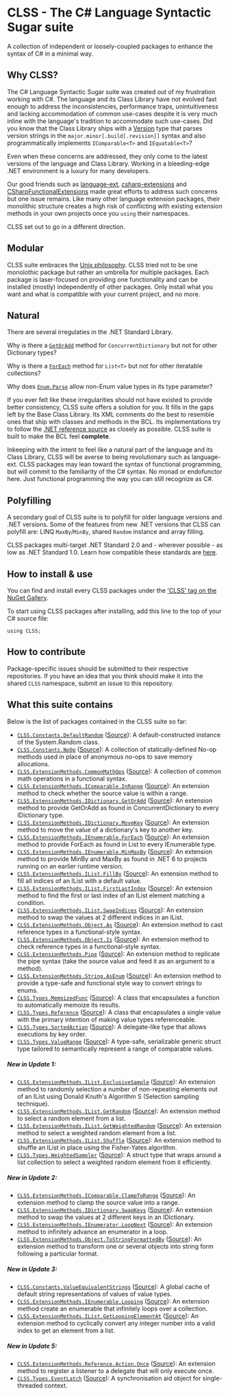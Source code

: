 # CLSS - The C# Language Syntactic Sugar suite

A collection of independent or loosely-coupled packages to enhance the syntax of C# in a minimal way.

## Why CLSS?

The C# Language Syntactic Sugar suite was created out of my frustration working with C#. The language and its Class Library have not evolved fast enough to address the inconsistencies, performance traps, unintuitiveness and lacking accommodation of common use-cases despite it is very much inline with the language's tradition to accommodate such use-cases. Did you know that the Class Library ships with a [Version](https://docs.microsoft.com/en-us/dotnet/api/system.version?view=net-6.0) type that parses version strings in the `major.minor[.build[.revision]]` syntax and also programmatically implements `IComparable<T>` and `IEquatable<T>`?

Even when these concerns are addressed, they only come to the latest versions of the language and Class Library. Working in a bleeding-edge .NET environment is a luxury for many developers.

Our good friends such as [language-ext](https://github.com/louthy/language-ext), [csharp-extensions](https://github.com/rmandvikar/csharp-extensions) and [CSharpFunctionalExtensions](https://github.com/vkhorikov/CSharpFunctionalExtensions) made great efforts to address such concerns but one issue remains. Like many other language extension packages, their monolithic structure creates a high risk of conflicting with existing extension methods in your own projects once you `using` their namespaces.

CLSS set out to go in a different direction.

## Modular

CLSS suite embraces the [Unix philosophy](https://en.wikipedia.org/wiki/Unix_philosophy).  CLSS tried not to be one monolothic package but rather an umbrella for multiple packages. Each package is laser-focused on providing one functionality and can be installed (mostly) independently of other packages. Only install what you want and what is compatible with your current project, and no more.

## Natural

There are several irregulaties in the .NET Standard Library.

Why is there a [`GetOrAdd`](https://docs.microsoft.com/en-us/dotnet/api/system.collections.concurrent.concurrentdictionary-2.getoradd?view=net-6.0) method for `ConcurrentDictionary` but not for other Dictionary types?

Why is there a [`ForEach`](https://docs.microsoft.com/en-us/dotnet/api/system.collections.generic.list-1.foreach?view=net-6.0) method for `List<T>` but not for other iteratable collections?

Why does [`Enum.Parse`](https://docs.microsoft.com/en-us/dotnet/api/system.enum.parse?view=net-6.0) allow non-Enum value types in its type parameter?

If you ever felt like these irregularities should not have existed to provide better consistency, CLSS suite offers a solution for you. It fills in the gaps left by the Base Class Library. Its XML comments do the best to resemble ones that ship with classes and methods in the BCL. Its implementations try to follow the [.NET reference source](https://referencesource.microsoft.com/) as closely as possible. CLSS suite is built to make the BCL feel **complete**.

Inkeeping with the intent to feel like a natural part of the language and its Class Library, CLSS will be averse to being revolutionary such as language-ext. CLSS packages may lean toward the syntax of functional programming, but will commit to the familiarity of the C# syntax. No monad or endofunctor here. Just functional programming the way you can still recognize as C#.

## Polyfilling

A secondary goal of CLSS suite is to polyfill for older language versions and .NET versions. Some of the features from new .NET versions that CLSS can polyfill are: LINQ `MaxBy`/`MinBy`, shared `Random` instance and array filling.

CLSS packages multi-target .NET Standard 2.0 and - wherever possible - as low as .NET Standard 1.0. Learn how compatible these standards are [here](https://dotnet.microsoft.com/en-us/platform/dotnet-standard).

## How to install & use

You can find and install every CLSS packages under the ['CLSS' tag on the NuGet Gallery](https://www.nuget.org/packages?q=Tags%3A%22CLSS%22).

To start using CLSS packages after installing, add this line to the top of your C# source file:

```
using CLSS;
```

## How to contribute

Package-specific issues should be submitted to their respective repositories. If you have an idea that you think should make it into the shared `CLSS` namespace, submit an issue to this repository.

## What this suite contains

Below is the list of packages contained in the CLSS suite so far:

- [`CLSS.Constants.DefaultRandom`](https://www.nuget.org/packages/CLSS.Constants.DefaultRandom) ([Source](https://github.com/tonygiang/CLSS.Constants.DefaultRandom)): A default-constructed instance of the System.Random class.
- [`CLSS.Constants.NoOp`](https://www.nuget.org/packages/CLSS.Constants.NoOp) ([Source](https://github.com/tonygiang/CLSS.Constants.NoOp)): A collection of statically-defined No-op methods used in place of anonymous no-ops to save memory allocations.
- [`CLSS.ExtensionMethods.CommonMathOps`](https://www.nuget.org/packages/CLSS.ExtensionMethods.CommonMathOps) ([Source](https://github.com/tonygiang/CLSS.ExtensionMethods.CommonMathOps)): A collection of common math operations in a functional syntax.
- [`CLSS.ExtensionMethods.IComparable.InRange`](https://www.nuget.org/packages/CLSS.ExtensionMethods.IComparable.InRange) ([Source](https://github.com/tonygiang/CLSS.ExtensionMethods.IComparable.InRange)): An extension method to check whether the source value is within a range.
- [`CLSS.ExtensionMethods.IDictionary.GetOrAdd`](https://www.nuget.org/packages/CLSS.ExtensionMethods.IDictionary.GetOrAdd) ([Source](https://github.com/tonygiang/CLSS.ExtensionMethods.IDictionary.GetOrAdd)): An extension method to provide GetOrAdd as found in ConcurrentDictionary to every IDictionary type.
- [`CLSS.ExtensionMethods.IDictionary.MoveKey`](https://www.nuget.org/packages/CLSS.ExtensionMethods.IDictionary.MoveKey) ([Source](https://github.com/tonygiang/CLSS.ExtensionMethods.IDictionary.MoveKey)): An extension method to move the value of a dictionary's key to another key.
- [`CLSS.ExtensionMethods.IEnumerable.ForEach`](https://www.nuget.org/packages/CLSS.ExtensionMethods.IEnumerable.ForEach) ([Source](https://github.com/tonygiang/CLSS.ExtensionMethods.IEnumerable.ForEach)): An extension method to provide ForEach as found in List to every IEnumerable type.
- [`CLSS.ExtensionMethods.IEnumerable.MinMaxBy`](https://www.nuget.org/packages/CLSS.ExtensionMethods.IEnumerable.MinMaxBy) ([Source](https://github.com/tonygiang/CLSS.ExtensionMethods.IEnumerable.MinMaxBy)): An extension method to provide MinBy and MaxBy as found in .NET 6 to projects running on an earlier runtime version.
- [`CLSS.ExtensionMethods.IList.FillBy`](https://www.nuget.org/packages/CLSS.ExtensionMethods.IList.FillBy) ([Source](https://github.com/tonygiang/CLSS.ExtensionMethods.IList.FillBy)): An extension method to fill all indices of an IList with a default value.
- [`CLSS.ExtensionMethods.IList.FirstLastIndex`](https://www.nuget.org/packages/CLSS.ExtensionMethods.IList.FirstLastIndex) ([Source](https://github.com/tonygiang/CLSS.ExtensionMethods.IList.FirstLastIndex)): An extension method to find the first or last index of an IList element matching a condition.
- [`CLSS.ExtensionMethods.IList.SwapIndices`](https://www.nuget.org/packages/CLSS.ExtensionMethods.IList.SwapIndices) ([Source](https://github.com/tonygiang/CLSS.ExtensionMethods.IList.SwapIndices)): An extension method to swap the values at 2 different indices in an IList.
- [`CLSS.ExtensionMethods.Object.As`](https://www.nuget.org/packages/CLSS.ExtensionMethods.Object.As) ([Source](https://github.com/tonygiang/CLSS.ExtensionMethods.Object.As)): An extension method to cast reference types in a functional-style syntax.
- [`CLSS.ExtensionMethods.Object.Is`](https://www.nuget.org/packages/CLSS.ExtensionMethods.Object.Is) ([Source](https://github.com/tonygiang/CLSS.ExtensionMethods.Object.Is)): An extension method to check reference types in a functional-style syntax.
- [`CLSS.ExtensionMethods.Pipe`](https://www.nuget.org/packages/CLSS.ExtensionMethods.Pipe) ([Source](https://github.com/tonygiang/CLSS.ExtensionMethods.Pipe)): An extension method to replicate the pipe syntax (take the source value and feed it as an argument to a method).
- [`CLSS.ExtensionMethods.String.AsEnum`](https://www.nuget.org/packages/CLSS.ExtensionMethods.String.AsEnum) ([Source](https://github.com/tonygiang/CLSS.ExtensionMethods.String.AsEnum)): An extension method to provide a type-safe and functional style way to convert strings to enums.
- [`CLSS.Types.MemoizedFunc`](https://www.nuget.org/packages/CLSS.Types.MemoizedFunc) ([Source](https://github.com/tonygiang/CLSS.Types.MemoizedFunc)): A class that encapsulates a function to automatically memoize its results.
- [`CLSS.Types.Reference`](https://www.nuget.org/packages/CLSS.Types.Reference) ([Source](https://github.com/tonygiang/CLSS.Types.Reference)): A class that encapsulates a single value with the primary intention of making value types referenceable.
- [`CLSS.Types.SortedAction`](https://www.nuget.org/packages/CLSS.Types.SortedAction) ([Source](https://github.com/tonygiang/CLSS.Types.SortedAction)): A delegate-like type that allows executions by key order.
- [`CLSS.Types.ValueRange`](https://www.nuget.org/packages/CLSS.Types.ValueRange) ([Source](https://github.com/tonygiang/CLSS.Types.ValueRange)): A type-safe, serializable generic struct type tailored to semantically represent a range of comparable values.

##### New in Update 1:

- [`CLSS.ExtensionMethods.IList.ExclusiveSample`](https://www.nuget.org/packages/CLSS.ExtensionMethods.IList.ExclusiveSample) ([Source](https://github.com/tonygiang/CLSS.ExtensionMethods.IList.ExclusiveSample)): An extension method to randomly selection a number of non-repeating elements out of an IList using Donald Knuth's Algorithm S (Selection sampling technique).
- [`CLSS.ExtensionMethods.IList.GetRandom`](https://www.nuget.org/packages/CLSS.ExtensionMethods.IList.GetRandom) ([Source](https://github.com/tonygiang/CLSS.ExtensionMethods.IList.GetRandom)): An extension method to select a random element from a list.
- [`CLSS.ExtensionMethods.IList.GetWeightedRandom`](https://www.nuget.org/packages/CLSS.ExtensionMethods.IList.GetWeightedRandom) ([Source](https://github.com/tonygiang/CLSS.ExtensionMethods.IList.GetWeightedRandom)): An extension method to select a weighted random element from a list.
- [`CLSS.ExtensionMethods.IList.Shuffle`](https://www.nuget.org/packages/CLSS.ExtensionMethods.IList.Shuffle) ([Source](https://github.com/tonygiang/CLSS.ExtensionMethods.IList.Shuffle)): An extension method to shuffle an IList in place using the Fisher-Yates algorithm.
- [`CLSS.Types.WeightedSampler`](https://www.nuget.org/packages/CLSS.Types.WeightedSampler) ([Source](https://github.com/tonygiang/CLSS.Types.WeightedSampler)): A struct type that wraps around a list collection to select a weighted random element from it efficiently.

##### New in Update 2:

- [`CLSS.ExtensionMethods.IComparable.ClampToRange`](https://www.nuget.org/packages/CLSS.ExtensionMethods.IComparable.ClampToRange) ([Source](https://github.com/tonygiang/CLSS.ExtensionMethods.IComparable.ClampToRange)): An extension method to clamp the source value into a range.
- [`CLSS.ExtensionMethods.IDictionary.SwapKeys`](https://www.nuget.org/packages/CLSS.ExtensionMethods.IDictionary.SwapKeys) ([Source](https://github.com/tonygiang/CLSS.ExtensionMethods.IDictionary.SwapKeys)): An extension method to swap the values at 2 different keys in an IDictionary.
- [`CLSS.ExtensionMethods.IEnumerator.LoopNext`](https://www.nuget.org/packages/CLSS.ExtensionMethods.IEnumerator.LoopNext) ([Source](https://github.com/tonygiang/CLSS.ExtensionMethods.IEnumerator.LoopNext)): An extension method to infinitely advance an enumerator in a loop.
- [`CLSS.ExtensionMethods.Object.ToStringFormattedBy`](https://www.nuget.org/packages/CLSS.ExtensionMethods.Object.ToStringFormattedBy) ([Source](https://github.com/tonygiang/CLSS.ExtensionMethods.Object.ToStringFormattedBy)): An extension method to transform one or several objects into string form following a particular format.

##### New in Update 3:

- [`CLSS.Constants.ValueEquivalentStrings`](https://www.nuget.org/packages/CLSS.Constants.ValueEquivalentStrings) ([Source](https://github.com/tonygiang/CLSS.Constants.ValueEquivalentStrings)): A global cache of default string representations of values of value types.
- [`CLSS.ExtensionMethods.IEnumerable.Looping`](https://www.nuget.org/packages/CLSS.ExtensionMethods.IEnumerable.Looping) ([Source](https://github.com/tonygiang/CLSS.ExtensionMethods.IEnumerable.Looping)): An extension method create an enumerable that infinitely loops over a collection.
- [`CLSS.ExtensionMethods.IList.GetLoopingElementAt`](https://www.nuget.org/packages/CLSS.ExtensionMethods.IList.GetLoopingElementAt) ([Source](https://github.com/tonygiang/CLSS.ExtensionMethods.IList.GetLoopingElementAt)): An extension method to cyclically convert any integer number into a valid index to get an element from a list.

##### New in Update 5:

- [`CLSS.ExtensionMethods.Reference.Action.Once`](https://www.nuget.org/packages/CLSS.ExtensionMethods.Reference.Action.Once) ([Source](https://github.com/tonygiang/CLSS.ExtensionMethods.Reference.Action.Once)): An extension method to register a listener to a delegate that will only execute once.
- [`CLSS.Types.EventLatch`](https://www.nuget.org/packages/CLSS.Types.EventLatch) ([Source](https://github.com/tonygiang/CLSS.Types.EventLatch)): A synchronisation aid object for single-threaded context.